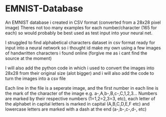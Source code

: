 # EMNIST-Database
An EMNIST database i created in CSV format (converted from a 28x28 pixel image)
Theres not too many examples for each number/character (165 for each) so would probably be best used as test input into your neural net.

I struggled to find alphabetical characters dataset in csv format ready for input into a neural network so i thought id make my own using a few images of handwritten characters i found online (forgive me as i cant find the source at the moment)

I will also add the python code in which i used to convert the images into 28x28 from their original size (alot bigger)
and i will also add the code to turn the images into a csv file

Each line in the file is a seperate image, and the first number in each line is the mark of the character of the image e.g. a-,A,b-,B,c-,C,1,2,3...
Numbers are marked by their respective numbers (1=1,2=2,3=3, etc), each letter of the alphabet in capital letters is marked in capital (A,B,C,D,E,F etc) and lowercase letters are marked with a dash at the end (a-,b-,c-,d-, etc)
